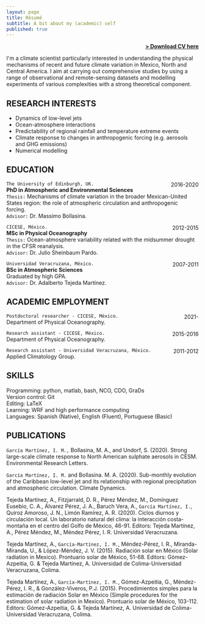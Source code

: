 ```yaml
---
layout: page
title: Résumé
subtitle: A bit about my (academic) self
published: true
---
```


<span style="float: right; "><a href="{{ '/assets/resume.pdf' | prepend: site.baseurl }}"><strong>> Download CV here</strong></a> </span>
<br>

I'm a climate scientist particularly interested in understanding the physical mechanisms of recent and future climate variation in Mexico, North and Central America. I aim at carrying out comprehensive studies by using a range of observational and remote-sensing datasets and modelling experiments of various complexities with a strong theoretical component.

## RESEARCH INTERESTS
- Dynamics of low-level jets
- Ocean-atmosphere interactions 
- Predictability of regional rainfall and temperature extreme events
- Climate response to changes in anthropogenic forcing (e.g. aerosols and GHG emissions)
- Numerical modelling

## EDUCATION

```The University of Edinburgh, UK. ```<span style="float: right; ">2016-2020</span>  
**PhD in Atmospheric and Environmental Sciences**  
```Thesis:``` Mechanisms of climate variation in the broader Mexican-United States region: the role of atmospheric circulation and anthropogenic forcing.
<br>```Advisor:``` Dr. Massimo Bollasina. 
 
```CICESE, México.``` <span style="float: right; ">2012-2015</span>  
**MSc in Physical Oceanography**  
```Thesis:``` Ocean-atmosphere variability related with the midsummer drought in the CFSR reanalysis.
<br>```Advisor:``` Dr. Julio Sheinbaum Pardo.

```Universidad Veracruzana, México.``` <span style="float: right; ">2007-2011</span>  
**BSc in Atmospheric Sciences**  
Graduated by high GPA.
<br>```Advisor:``` Dr. Adalberto Tejeda Martínez.

## ACADEMIC EMPLOYMENT

```Postdoctoral researcher - CICESE, México.``` <span style="float: right; ">2021-    </span>  <br>Department of Physical Oceanography.  


```Research assistant - CICESE, México.``` <span style="float: right; ">2015-2016</span>  
 Department of Physical Oceanography. 


```Research assistant - Universidad Veracruzana, México.``` <span style="float: right; ">2011-2012</span>  
 Applied Climatology Group.  


## SKILLS
Programming: python, matlab, bash, NCO, CDO, GraDs
<br>Version control: Git
<br>Editing: LaTeX
<br>Learning: WRF and high performance computing
<br>Languages:  Spanish (Native), English (Fluent), Portuguese (Basic)

## PUBLICATIONS

<!--García Martínez, I. M. and Bollasina, M. A. Anthropogenic influence on three types of heat
waves over Mexico and the US in the CESM Large Ensemble. In preparation. -->

```García Martínez, I. M.,``` Bollasina, M. A., and Undorf, S. (2020). Strong large-scale climate
response to North American sulphate aerosols in CESM. Environmental Research Letters.

```García Martínez, I. M.``` and Bollasina. M. A. (2020). Sub-monthly evolution of the Caribbean
low-level jet and its relationship with regional precipitation and atmospheric circulation.
Climate Dynamics.

Tejeda Martínez, A., Fitzjarrald, D. R., Pérez Méndez, M., Domínguez Eusebio, C. A., Álvarez Pérez, J. A., Baruch Vera, A., ```García Martínez, I.```, Quiroz Amoroso, J. N., Limón Ramírez, A. R. (2020). Ciclos diurnos y circulación local. Un laboratorio natural del clima: la interacción costa-montaña en el centro del Golfo de México, 46-91. Editors: Tejeda Martínez, A., Pérez Méndez, M., Méndez Pérez, I. R. Universidad Veracruzana.

Tejeda Martínez, A., ```García-Martínez, I. M.```, Méndez-Pérez, I. R., Miranda-Miranda, U., &
López-Méndez, J. V. (2015). Radiación solar en México (Solar radiation in Mexico). Prontuario
solar de México, 51-68. Editors: Gómez-Azpeitia, G. & Tejeda Martínez, A. Universidad de
Colima-Universidad Veracruzana, Colima.

Tejeda Martínez, A., ```García-Martínez, I. M.```, Gómez-Azpeitia, G., Méndez-Pérez, I. R., &
González-Viveros, P.J. (2015). Procedimientos simples para la estimación de radiación Solar en
México (Simple procedures for the estimation of solar radiation in Mexico). Prontuario solar de
México, 103-112. Editors: Gómez-Azpeitia, G. & Tejeda Martínez, A. Universidad de Colima-
Universidad Veracruzana, Colima.



<!-- ## EXPERIENCE
 
Title - **Comapany** <span style="float: right; ">Duration</span>  
_Description Phasellus a tellus volutpat, ornare sapien et, lacinia erat. Suspendisse congue, enim vitae mattis pulvinar, eros lacus porttitor neque, eu sodales nibh metus nec arcu. Vestibulum ante ipsum primis in faucibus orci luctus et ultrices posuere cubilia Curae;_  
Technologies used -->  



